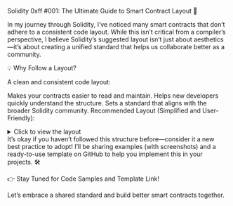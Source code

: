 Solidity 0xff #001: The Ultimate Guide to Smart Contract Layout 🚀

In my journey through Solidity, I’ve noticed many smart contracts that don’t adhere to a consistent code layout. While this isn’t critical from a compiler’s perspective, I believe Solidity’s suggested layout isn’t just about aesthetics—it’s about creating a unified standard that helps us collaborate better as a community.

💡 Why Follow a Layout?

A clean and consistent code layout:

Makes your contracts easier to read and maintain.
Helps new developers quickly understand the structure.
Sets a standard that aligns with the broader Solidity community.
Recommended Layout (Simplified and User-Friendly):

<details> <summary>Click to view the layout</summary>
diff
Copy code
Layout of Contract:
- Version
- Imports
- Errors
- Interfaces, Libraries, Contracts
- Type Declarations (Enum, Struct)
- State Variables
- Events
- Modifiers
- Functions

Layout of Functions:
- Constructor
- Receive function (if exists)
- Fallback function (if exists)
- External functions
- Public functions
- Internal functions
- Private functions
- Internal & Private view/pure functions
- External & Public view/pure functions
</details>
It’s okay if you haven’t followed this structure before—consider it a new best practice to adopt! I’ll be sharing examples (with screenshots) and a ready-to-use template on GitHub to help you implement this in your projects. 🛠️

👉 Stay Tuned for Code Samples and Template Link!

Let’s embrace a shared standard and build better smart contracts together.
